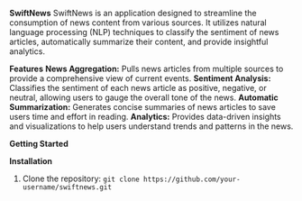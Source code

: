 **SwiftNews**
SwiftNews is an application designed to streamline the consumption of news content from various sources. 
It utilizes natural language processing (NLP) techniques to classify the sentiment of news articles, automatically summarize their content, and provide insightful analytics.

**Features**
**News Aggregation:** Pulls news articles from multiple sources to provide a comprehensive view of current events.
**Sentiment Analysis:** Classifies the sentiment of each news article as positive, negative, or neutral, allowing users to gauge the overall tone of the news.
**Automatic Summarization:** Generates concise summaries of news articles to save users time and effort in reading.
**Analytics:** Provides data-driven insights and visualizations to help users understand trends and patterns in the news.

**Getting Started**

**Installation**

1. Clone the repository:
   ``` git clone https://github.com/your-username/swiftnews.git ```

